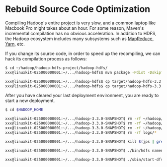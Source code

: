 # Rebuild Source Code Optimization 

Compiling Hadoop's entire project is very slow, and a common laptop like Macbook Pro might takes about an hour. For some reason, Maven's incremental compilation has no obvious acceleration. In addition to HDFS, the Hadoop ecosystem includes many subsystems such as [MapReduce](https://hadoop.apache.org/docs/stable/hadoop-mapreduce-client/hadoop-mapreduce-client-core/MapReduceTutorial.html), [Yarn](https://hadoop.apache.org/docs/current/hadoop-yarn/hadoop-yarn-site/YARN.html), etc.


If you change its source code, in order to speed up the recompiling, we can hack its compilation process as follows:

```bash
$ cd ~/hadoop/hadoop-hdfs-project/hadoop-hdfs/
xxx@linuxkit-025000000001:~/.../hadoop-hdfs$ mvn package -Pdist -DskipTests

xxx@linuxkit-025000000001:~/.../hadoop-hdfs$ cp target/hadoop-hdfs-3.3.0-SNAPSHOT.jar $HADOOP_HOME/share/hadoop/hdfs/
xxx@linuxkit-025000000001:~/.../hadoop-hdfs$ cp target/hadoop-hdfs-3.3.0-SNAPSHOT-tests.jar $HADOOP_HOME/share/hadoop/hdfs/
```


After you have cleared your last deployment environment, you are ready to start a new deployment.

```bash
$ cd $HADOOP_HOME

xxx@linuxkit-025000000001:~/.../hadoop-3.3.0-SNAPSHOT$ rm -rf ~/hadoop/data/*
xxx@linuxkit-025000000001:~/.../hadoop-3.3.0-SNAPSHOT$ rm -rf ~/hadoop/name/*
xxx@linuxkit-025000000001:~/.../hadoop-3.3.0-SNAPSHOT$ rm -rf ~/hadoop/tmp/*
xxx@linuxkit-025000000001:~/.../hadoop-3.3.0-SNAPSHOT$ rm -rf logs/*

xxx@linuxkit-025000000001:~/.../hadoop-3.3.0-SNAPSHOT$ kill $(jps | grep '[NameNode,DataNode]' | awk '{print $1}')

xxx@linuxkit-025000000001:~/.../hadoop-3.3.0-SNAPSHOT$ ./bin/hdfs namenode -format

xxx@linuxkit-025000000001:~/.../hadoop-3.3.0-SNAPSHOT$ ./sbin/start-dfs.sh
```